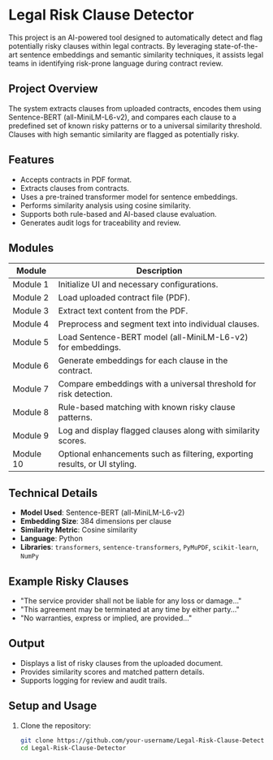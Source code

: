 # Legal Risk Clause Detector

This project is an AI-powered tool designed to automatically detect and flag potentially risky clauses within legal contracts. By leveraging state-of-the-art sentence embeddings and semantic similarity techniques, it assists legal teams in identifying risk-prone language during contract review.

## Project Overview

The system extracts clauses from uploaded contracts, encodes them using Sentence-BERT (all-MiniLM-L6-v2), and compares each clause to a predefined set of known risky patterns or to a universal similarity threshold. Clauses with high semantic similarity are flagged as potentially risky.

## Features

- Accepts contracts in PDF format.
- Extracts clauses from contracts.
- Uses a pre-trained transformer model for sentence embeddings.
- Performs similarity analysis using cosine similarity.
- Supports both rule-based and AI-based clause evaluation.
- Generates audit logs for traceability and review.

## Modules

| Module     | Description |
|------------|-------------|
| Module 1   | Initialize UI and necessary configurations. |
| Module 2   | Load uploaded contract file (PDF). |
| Module 3   | Extract text content from the PDF. |
| Module 4   | Preprocess and segment text into individual clauses. |
| Module 5   | Load Sentence-BERT model (all-MiniLM-L6-v2) for embeddings. |
| Module 6   | Generate embeddings for each clause in the contract. |
| Module 7   | Compare embeddings with a universal threshold for risk detection. |
| Module 8   | Rule-based matching with known risky clause patterns. |
| Module 9   | Log and display flagged clauses along with similarity scores. |
| Module 10  | Optional enhancements such as filtering, exporting results, or UI styling. |

## Technical Details

- **Model Used**: Sentence-BERT (all-MiniLM-L6-v2)
- **Embedding Size**: 384 dimensions per clause
- **Similarity Metric**: Cosine similarity
- **Language**: Python
- **Libraries**: `transformers`, `sentence-transformers`, `PyMuPDF`, `scikit-learn`, `NumPy`

## Example Risky Clauses

- "The service provider shall not be liable for any loss or damage..."
- "This agreement may be terminated at any time by either party..."
- "No warranties, express or implied, are provided..."

## Output

- Displays a list of risky clauses from the uploaded document.
- Provides similarity scores and matched pattern details.
- Supports logging for review and audit trails.

## Setup and Usage

1. Clone the repository:
   ```bash
   git clone https://github.com/your-username/Legal-Risk-Clause-Detector.git
   cd Legal-Risk-Clause-Detector
